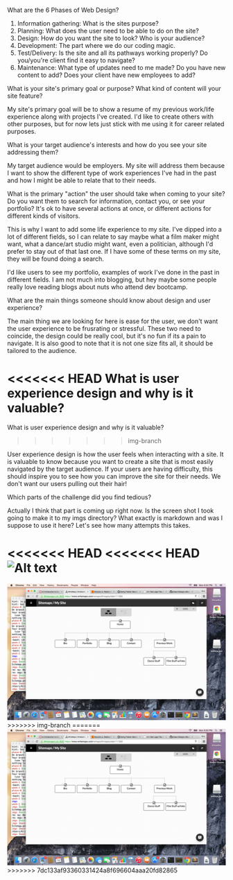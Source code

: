 What are the 6 Phases of Web Design?

1. Information gathering: What is the sites purpose?
2. Planning: What does the user need to be able to do on the site?
3. Design: How do you want the site to look? Who is your audience?
4. Development: The part where we do our coding magic.
5. Test/Delivery: Is the site and all its pathways working properly? Do you/you're client find it easy to navigate?
6. Maintenance: What type of updates need to me made? Do you have new content to add? Does your client have new employees to add?

What is your site's primary goal or purpose? What kind of content will your site feature?

My site's primary goal will be to show a resume of my previous work/life experience along with projects I've created. I'd like to create others with other purposes, but for now lets just stick with me using it for career related purposes.


What is your target audience's interests and how do you see your site addressing them?

My target audience would be employers. My site will address them because I want to show the different type of work experiences I've had in the past and how I might be able to relate that to their needs.


What is the primary "action" the user should take when coming to your site? Do you want them to search for information, contact you, or see your portfolio? It's ok to have several actions at once, or different actions for different kinds of visitors.

This is why I want to add some life experience to my site. I've dipped into a lot of different fields, so I can relate to say maybe what a film maker might want, what a dance/art studio might want, even a politician, although I'd prefer to stay out of that last one. If I have some of these terms on my site, they will be found doing a search.

I'd like users to see my portfolio, examples of work I've done in the past in different fields. I am not much into blogging, but hey maybe some people really love reading blogs about nuts who attend dev bootcamp.

What are the main things someone should know about design and user experience? 

The main thing we are looking for here is ease for the user, we don't want the user experience to be frusrating or stressful. These two need to coincide, the design could be really cool, but it's no fun if its a pain to navigate. It is also good to note that it is not one size fits all, it should be tailored to the audience.

<<<<<<< HEAD
What is user experience design and why is it valuable? 
=======
What is user experience design and why is it valuable?  
>>>>>>> img-branch

User experience design is how the user feels when interacting with a site. It is valuable to know because you want to create a site that is most easily navigated by the target audience. If your users are having difficulty, this should inspire you to see how you can improve the site for their needs. We don't want our users pulling out their hair!

Which parts of the challenge did you find tedious?

Actually I think that part is coming up right now. Is the screen shot I took going to make it to my imgs directory? What exactly is markdown and was I suppose to use it here? Let's see how many attempts this takes.

<<<<<<< HEAD
<<<<<<< HEAD
![Alt text](/path/to/img/Sitemap.pngls)
=======
<img src="Screen Shot 2015-09-14 at 6.50.29 PM.png" /> 
>>>>>>> img-branch
=======
<img src="Screen Shot 2015-09-14 at 6.50.29 PM.png" /> 
>>>>>>> 7dc133af93360331424a8f696604aaa20fd82865

